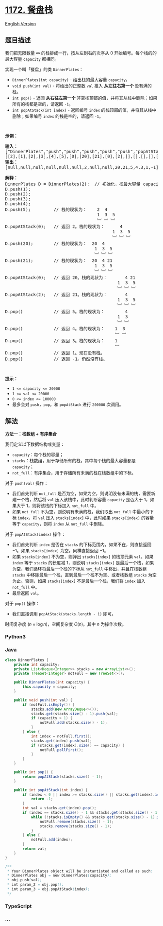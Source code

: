 # [1172. 餐盘栈](https://leetcode.cn/problems/dinner-plate-stacks)

[English Version](/solution/1100-1199/1172.Dinner%20Plate%20Stacks/README_EN.md)

## 题目描述

<!-- 这里写题目描述 -->

<p>我们把无限数量 &infin; 的栈排成一行，按从左到右的次序从 0 开始编号。每个栈的的最大容量&nbsp;<code>capacity</code> 都相同。</p>

<p>实现一个叫「餐盘」的类&nbsp;<code>DinnerPlates</code>：</p>

<ul>
	<li><code>DinnerPlates(int capacity)</code>&nbsp;- 给出栈的最大容量&nbsp;<code>capacity</code>。</li>
	<li><code>void push(int val)</code>&nbsp;- 将给出的正整数&nbsp;<code>val</code>&nbsp;推入&nbsp;<strong>从左往右第一个&nbsp;</strong>没有满的栈。</li>
	<li><code>int pop()</code>&nbsp;- 返回&nbsp;<strong>从右往左第一个&nbsp;</strong>非空栈顶部的值，并将其从栈中删除；如果所有的栈都是空的，请返回&nbsp;<code>-1</code>。</li>
	<li><code>int popAtStack(int index)</code>&nbsp;- 返回编号&nbsp;<code>index</code>&nbsp;的栈顶部的值，并将其从栈中删除；如果编号&nbsp;<code>index</code>&nbsp;的栈是空的，请返回 <code>-1</code>。</li>
</ul>

<p>&nbsp;</p>

<p><strong>示例：</strong></p>

<pre><strong>输入： </strong>
[&quot;DinnerPlates&quot;,&quot;push&quot;,&quot;push&quot;,&quot;push&quot;,&quot;push&quot;,&quot;push&quot;,&quot;popAtStack&quot;,&quot;push&quot;,&quot;push&quot;,&quot;popAtStack&quot;,&quot;popAtStack&quot;,&quot;pop&quot;,&quot;pop&quot;,&quot;pop&quot;,&quot;pop&quot;,&quot;pop&quot;]
[[2],[1],[2],[3],[4],[5],[0],[20],[21],[0],[2],[],[],[],[],[]]
<strong>输出：</strong>
[null,null,null,null,null,null,2,null,null,20,21,5,4,3,1,-1]

<strong>解释：</strong>
DinnerPlates D = DinnerPlates(2);  // 初始化，栈最大容量 capacity = 2
D.push(1);
D.push(2);
D.push(3);
D.push(4);
D.push(5);         // 栈的现状为：    2 &nbsp;4
&nbsp;                                   1 &nbsp;3 &nbsp;5
                                    ﹈ ﹈ ﹈
D.popAtStack(0);   // 返回 2。栈的现状为：     &nbsp;4
            &nbsp;                             1 &nbsp;3 &nbsp;5
                                          ﹈ ﹈ ﹈
D.push(20);        // 栈的现状为：  20  4
&nbsp;                                  1 &nbsp;3 &nbsp;5
                                   ﹈ ﹈ ﹈
D.push(21);        // 栈的现状为：  20  4 21
&nbsp;                                  1 &nbsp;3 &nbsp;5
                                   ﹈ ﹈ ﹈
D.popAtStack(0);   // 返回 20。栈的现状为：       4 21
             &nbsp;                              1 &nbsp;3 &nbsp;5
                                            ﹈ ﹈ ﹈
D.popAtStack(2);   // 返回 21。栈的现状为：       4
             &nbsp;                              1 &nbsp;3 &nbsp;5
                                            ﹈ ﹈ ﹈ 
D.pop()            // 返回 5。栈的现状为：        4
             &nbsp;                              1 &nbsp;3 
                                            ﹈ ﹈  
D.pop()            // 返回 4。栈的现状为：    1  3 
                                           ﹈ ﹈   
D.pop()            // 返回 3。栈的现状为：    1 
                                           ﹈   
D.pop()            // 返回 1。现在没有栈。
D.pop()            // 返回 -1。仍然没有栈。
</pre>

<p>&nbsp;</p>

<p><strong>提示：</strong></p>

<ul>
	<li><code>1 &lt;= capacity&nbsp;&lt;= 20000</code></li>
	<li><code>1 &lt;= val&nbsp;&lt;= 20000</code></li>
	<li><code>0 &lt;= index&nbsp;&lt;= 100000</code></li>
	<li>最多会对&nbsp;<code>push</code>，<code>pop</code>，和&nbsp;<code>popAtStack</code>&nbsp;进行 <code>200000</code> 次调用。</li>
</ul>

## 解法

<!-- 这里可写通用的实现逻辑 -->

**方法一：栈数组 + 有序集合**

我们定义以下数据结构或变量：

-   `capacity`：每个栈的容量；
-   `stacks`：栈数组，用于存储所有的栈，其中每个栈的最大容量都是 `capacity`；
-   `not_full`：有序集合，用于存储所有未满的栈在栈数组中的下标。

对于 `push(val)` 操作：

-   我们首先判断 `not_full` 是否为空，如果为空，则说明没有未满的栈，需要新建一个栈，然后将 `val` 压入该栈中，此时判断容量 `capacity` 是否大于 $1$，如果大于 $1$，则将该栈的下标加入 `not_full` 中。
-   如果 `not_full` 不为空，则说明有未满的栈，我们取出 `not_full` 中最小的下标 `index`，将 `val` 压入 `stacks[index]` 中，此时如果 `stacks[index]` 的容量等于 `capacity`，则将 `index` 从 `not_full` 中删除。

对于 `popAtStack(index)` 操作：

-   我们首先判断 `index` 是否在 `stacks` 的下标范围内，如果不在，则直接返回 $-1$。如果 `stacks[index]` 为空，同样直接返回 $-1$。
-   如果 `stacks[index]` 不为空，则弹出 `stacks[index]` 的栈顶元素 `val`。如果 `index` 等于 `stacks` 的长度减 $1$，则说明 `stacks[index]` 是最后一个栈，如果为空，我们循环将最后一个栈的下标从 `not_full` 中移出，并且在栈数组 `stacks` 中移除最后一个栈，直到最后一个栈不为空、或者栈数组 `stacks` 为空为止。否则，如果 `stacks[index]` 不是最后一个栈，我们将 `index` 加入 `not_full` 中。
-   最后返回 `val`。

对于 `pop()` 操作：

-   我们直接调用 `popAtStack(stacks.length - 1)` 即可。

时间复杂度 $(n \times \log n)$，空间复杂度 $O(n)$。其中 $n$ 为操作次数。

<!-- tabs:start -->

### **Python3**

<!-- 这里可写当前语言的特殊实现逻辑 -->



### **Java**

<!-- 这里可写当前语言的特殊实现逻辑 -->

```java
class DinnerPlates {
    private int capacity;
    private List<Deque<Integer>> stacks = new ArrayList<>();
    private TreeSet<Integer> notFull = new TreeSet<>();

    public DinnerPlates(int capacity) {
        this.capacity = capacity;
    }

    public void push(int val) {
        if (notFull.isEmpty()) {
            stacks.add(new ArrayDeque<>());
            stacks.get(stacks.size() - 1).push(val);
            if (capacity > 1) {
                notFull.add(stacks.size() - 1);
            }
        } else {
            int index = notFull.first();
            stacks.get(index).push(val);
            if (stacks.get(index).size() == capacity) {
                notFull.pollFirst();
            }
        }
    }

    public int pop() {
        return popAtStack(stacks.size() - 1);
    }

    public int popAtStack(int index) {
        if (index < 0 || index >= stacks.size() || stacks.get(index).isEmpty()) {
            return -1;
        }
        int val = stacks.get(index).pop();
        if (index == stacks.size() - 1 && stacks.get(stacks.size() - 1).isEmpty()) {
            while (!stacks.isEmpty() && stacks.get(stacks.size() - 1).isEmpty()) {
                notFull.remove(stacks.size() - 1);
                stacks.remove(stacks.size() - 1);
            }
        } else {
            notFull.add(index);
        }
        return val;
    }
}

/**
 * Your DinnerPlates object will be instantiated and called as such:
 * DinnerPlates obj = new DinnerPlates(capacity);
 * obj.push(val);
 * int param_2 = obj.pop();
 * int param_3 = obj.popAtStack(index);
 */
```









### **TypeScript**



### **...**

```

```


